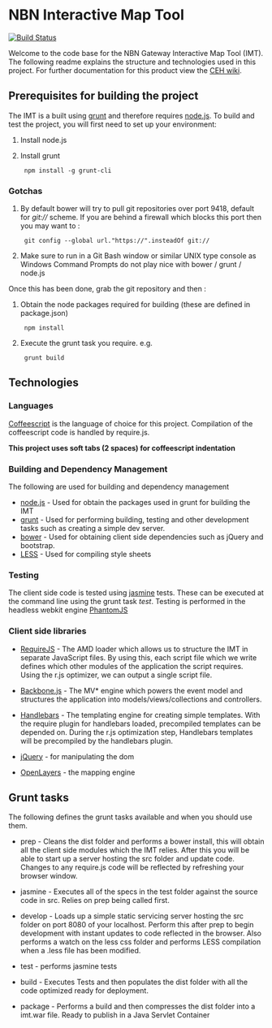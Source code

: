 # NBN Interactive Map Tool
[![Build Status](https://travis-ci.org/NERC-CEH/nbn-imt?branch=master)](https://travis-ci.org/NERC-CEH/nbn-imt)

Welcome to the code base for the NBN Gateway Interactive Map Tool (IMT). The following readme explains the structure and technologies used in this project. For further documentation for this product view the [CEH wiki](https://wiki.ceh.ac.uk/display/nbn/Interactive+Map+Tool).

## Prerequisites for building the project
The IMT is a built using [grunt](http://gruntjs.com) and therefore requires [node.js](http://nodejs.org). To build and test the project, you will first need to set up your environment:

1. Install node.js
2. Install grunt 
 
        npm install -g grunt-cli
		
### Gotchas
1. By default bower will try to pull git repositories over port 9418, default for *git://* scheme. If you are behind a firewall which blocks this port then you may want to :

        git config --global url."https://".insteadOf git://
		
2. Make sure to run in a Git Bash window or similar UNIX type console as Windows Command Prompts do not play nice with bower / grunt / node.js
	
Once this has been done, grab the git repository and then :

1. Obtain the node packages required for building (these are defined in package.json)

        npm install

2. Execute the grunt task you require. e.g.

        grunt build

## Technologies
### Languages
[Coffeescript](http://coffeescript.org/) is the language of choice for this project. Compilation of the coffeescript code is handled by require.js.

**This project uses soft tabs (2 spaces) for coffeescript indentation**

### Building and Dependency Management
The following are used for building and dependency management

* [node.js](http://nodejs.org) - Used for obtain the packages used in grunt for building the IMT
* [grunt](http://gruntjs.com) - Used for performing building, testing and other development tasks such as creating a simple dev server.
* [bower](http://bower.io) - Used for obtaining client side dependencies such as jQuery and bootstrap.
* [LESS](http://lesscss.org) - Used for compiling style sheets

### Testing
The client side code is tested using [jasmine](http://pivotal.github.io/jasmine) tests. These can be executed at the command line using the grunt task *test*. Testing is performed in the headless webkit engine [PhantomJS](http://phantomjs.org/)

### Client side libraries

* [RequireJS](http://requirejs.org) - The AMD loader which allows us to structure the IMT in separate JavaScript files. By using this, each script file which we write defines which other modules of the application the script requires. Using the r.js optimizer, we can output a single script file.

* [Backbone.js](http://backbonejs.org/) - The MV* engine which powers the event model and structures the application into models/views/collections and controllers.

* [Handlebars](http://handlebarsjs.com) - The templating engine for creating simple templates. With the require plugin for handlebars loaded, precompiled templates can be depended on. During the r.js optimization step, Handlebars templates will be precompiled by the handlebars plugin.

* [jQuery](http://jquery.com) - for manipulating the dom

* [OpenLayers](http://openlayers.org/) - the mapping engine

## Grunt tasks
The following defines the grunt tasks available and when you should use them.

* prep - Cleans the dist folder and performs a bower install, this will obtain all the client side modules which the IMT relies. After this you will be able to start up a server hosting the src folder and update code. Changes to any require.js code will be reflected by refreshing your browser window.

* jasmine - Executes all of the specs in the test folder against the source code in src. Relies on prep being called first.

* develop - Loads up a simple static servicing server hosting the src folder on port 8080 of your localhost. Perform this after prep to begin development with instant updates to code reflected in the browser. Also performs a watch on the less css folder and performs LESS compilation when a .less file has been modified.

* test - performs jasmine tests

* build - Executes Tests and then populates the dist folder with all the code optimized ready for deployment.

* package - Performs a build and then compresses the dist folder into a imt.war file. Ready to publish in a Java Servlet Container